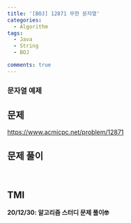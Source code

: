 ```yaml
---
title: '[BOJ] 12871 무한 문자열'
categories:
  - Algorithm
tags:
  - Java
  - String
  - BOJ

comments: true 
---
```

### 문자열 예제

## 문제
<a href = "https://www.acmicpc.net/problem/12871"> https://www.acmicpc.net/problem/12871 </a>
<br/>

## 문제 풀이
<script src="https://gist.github.com/kyeahen/9163874ac5d440745721f3efc33edf01.js"></script>
<br/>

## TMI

**20/12/30: 알고리즘 스터디 문제 풀이🤓**
